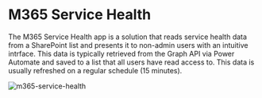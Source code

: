 # M365 Service Health
The M365 Service Health app is a solution that reads service health data from a SharePoint list and presents it to non-admin users with an intuitive intrface. This data is typically retrieved from the Graph API via Power Automate and saved to a list that all users have read access to. This data is usually refreshed on a regular schedule (15 minutes).

![m365-service-health](https://github.com/spsprinkles/m365-service-health/assets/24440567/d45e329e-25cb-4955-b87e-fd9ad31bfbaf)
